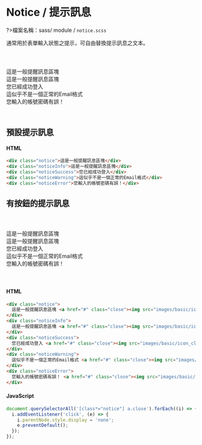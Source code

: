 # Notice / 提示訊息

?>檔案名稱：sass/ module / `notice.scss`

通常用於表單輸入狀態之提示，可自由替換提示訊息之文本。

<section class="demo">
<div class="notice">這是一般提醒訊息區塊</div>
<div class="noticeInfo">這是一般提醒訊息區塊</div>
<div class="noticeSuccess">您已經成功登入</div>
<div class="noticeWarning">這似乎不是一個正常的Email格式</div>
<div class="noticeError">您輸入的帳號密碼有誤！</div>
</section>

## 預設提示訊息

<!-- tabs:start -->

#### **HTML**

```html
<div class="notice">這是一般提醒訊息區塊</div>
<div class="noticeInfo">這是一般提醒訊息區塊</div>
<div class="noticeSuccess">您已經成功登入</div>
<div class="noticeWarning">這似乎不是一個正常的Email格式</div>
<div class="noticeError">您輸入的帳號密碼有誤！</div>
```

<!-- tabs:end -->

## 有按鈕的提示訊息

<section class="demo">
<div class="notice">這是一般提醒訊息區塊 <a href="#" class="close"><img src="https://raw.githubusercontent.com/HywebU00/HyUI_v4.0/f4c5bef45e00de3d367ac27c2484d7ca1c5a49d8/images/basic/icon_close.svg" alt=""></a>
</div>
<div class="noticeInfo">這是一般提醒訊息區塊 <a href="#" class="close"><img src="https://raw.githubusercontent.com/HywebU00/HyUI_v4.0/f4c5bef45e00de3d367ac27c2484d7ca1c5a49d8/images/basic/icon_close.svg" alt=""></a>
</div>
<div class="noticeSuccess">您已經成功登入 <a href="#" class="close"><img src="https://raw.githubusercontent.com/HywebU00/HyUI_v4.0/f4c5bef45e00de3d367ac27c2484d7ca1c5a49d8/images/basic/icon_close.svg" alt=""></a>
</div>
<div class="noticeWarning">這似乎不是一個正常的Email格式 <a href="#" class="close"><img src="https://raw.githubusercontent.com/HywebU00/HyUI_v4.0/f4c5bef45e00de3d367ac27c2484d7ca1c5a49d8/images/basic/icon_close.svg" alt=""></a>
</div>
<div class="noticeError">您輸入的帳號密碼有誤！ <a href="#" class="close"><img src="https://raw.githubusercontent.com/HywebU00/HyUI_v4.0/f4c5bef45e00de3d367ac27c2484d7ca1c5a49d8/images/basic/icon_close.svg" alt=""></a>
</div>
</section>
<!-- tabs:start -->

#### **HTML**

```html
<div class="notice">
  這是一般提醒訊息區塊 <a href="#" class="close"><img src="images/basic/icon_close.svg" alt="" /></a>
</div>
<div class="noticeInfo">
  這是一般提醒訊息區塊 <a href="#" class="close"><img src="images/basic/icon_close.svg" alt="" /></a>
</div>
<div class="noticeSuccess">
  您已經成功登入 <a href="#" class="close"><img src="images/basic/icon_close.svg" alt="" /></a>
</div>
<div class="noticeWarning">
  這似乎不是一個正常的Email格式 <a href="#" class="close"><img src="images/basic/icon_close.svg" alt="" /></a>
</div>
<div class="noticeError">
  您輸入的帳號密碼有誤！ <a href="#" class="close"><img src="images/basic/icon_close.svg" alt="" /></a>
</div>
```

#### **JavaScript**

```javascript
document.querySelectorAll('[class*="notice"] a.close').forEach((i) => {
  i.addEventListener('click', (e) => {
    i.parentNode.style.display = 'none';
    e.preventDefault();
  });
});
```

<!-- tabs:end -->

<link rel="stylesheet" href="https://hywebu00.github.io/HyUI_v4.0/css/style.css" />
<style>
  .demo{
    margin:4em 0;
  }
</style>
<script>
  document.querySelectorAll('[class*="notice"] a.close').forEach((i) => {
  i.addEventListener('click', (e) => {
    i.parentNode.style.display = 'none';
    e.preventDefault();
  });
});
</script>
